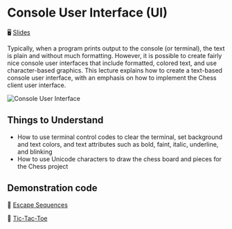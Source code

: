 # Console User Interface (UI)

🖥️ [Slides](https://docs.google.com/presentation/d/1zHBDEdB6xhvnA12m3VliBaOQj7yZOxjT/edit#slide=id.p1)

Typically, when a program prints output to the console (or terminal), the text is plain and without much formatting. However, it is possible to create fairly nice console user interfaces that include formatted, colored text, and use character-based graphics. This lecture explains how to create a text-based console user interface, with an emphasis on how to implement the Chess client user interface.

![Console User Interface](Midnight_Commander_(2005)_en.png)

## Things to Understand

- How to use terminal control codes to clear the terminal, set background and text colors, and text attributes such as bold, faint, italic, underline, and blinking
- How to use Unicode characters to draw the chess board and pieces for the Chess project

## Demonstration code

📁 [Escape Sequences](example-code/src/ui/EscapeSequences.java)

📁 [Tic-Tac-Toe](example-code/src/ui/TicTacToe.java)
